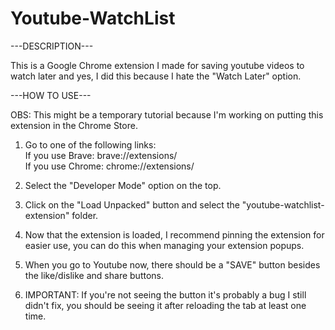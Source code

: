 # Youtube-WatchList

---DESCRIPTION---

This is a Google Chrome extension I made for saving youtube videos to watch later and yes, I did this because I hate the "Watch Later" option.

---HOW TO USE---

OBS: This might be a temporary tutorial because I'm working on putting this extension in the Chrome Store.

1. Go to one of the following links:         
        If you use Brave: brave://extensions/          
        If you use Chrome: chrome://extensions/

2. Select the "Developer Mode" option on the top.

3. Click on the "Load Unpacked" button and select the "youtube-watchlist-extension" folder.

4. Now that the extension is loaded, I recommend pinning the extension for easier use, you can do this when managing your extension popups.

5. When you go to Youtube now, there should be a "SAVE" button besides the like/dislike and share buttons. 

6. IMPORTANT: If you're not seeing the button it's probably a bug I still didn't fix, you should be seeing it after reloading the tab at least one time.

